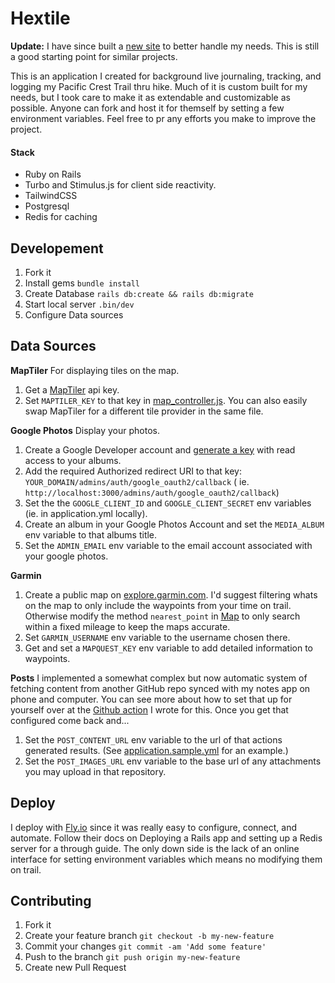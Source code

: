 # Hextile
 **Update:** I have since built a [new site](https://4till2.com) to better handle my needs. This is still a good starting point for similar projects.
 
This is an application I created for background live journaling, tracking, and logging my Pacific Crest Trail thru hike.
Much of it is custom built for my needs, but I took care to make it as extendable and customizable as possible. Anyone
can fork and host it for themself by setting a few environment variables. Feel free to pr any efforts you make to
improve the project.

#### Stack

- Ruby on Rails
- Turbo and Stimulus.js for client side reactivity.
- TailwindCSS
- Postgresql
- Redis for caching

## Developement

1. Fork it
2. Install gems `bundle install`
3. Create Database `rails db:create && rails db:migrate`
4. Start local server `.bin/dev`
5. Configure Data sources

## Data Sources

**MapTiler**
For displaying tiles on the map.

1. Get a [MapTiler](https://cloud.maptiler.com/account/keys/) api key.
2. Set `MAPTILER_KEY` to that key in [map_controller.js](app/javascript/controllers/map_controller.js). You can also
   easily swap MapTiler for a different tile provider in the same file.

**Google Photos**
Display your photos.

1. Create a Google Developer account and [generate a key](https://console.cloud.google.com/apis/credentials) with read
   access to your albums.
2. Add the required Authorized redirect URI to that key: `YOUR_DOMAIN/admins/auth/google_oauth2/callback` (
   ie. `http://localhost:3000/admins/auth/google_oauth2/callback`)
3. Set the the `GOOGLE_CLIENT_ID` and `GOOGLE_CLIENT_SECRET` env variables (ie. in application.yml locally).
4. Create an album in your Google Photos Account and set the `MEDIA_ALBUM` env variable to that albums title.
5. Set the `ADMIN_EMAIL` env variable to the email account associated with your google photos.

**Garmin**

1. Create a public map on [explore.garmin.com](explore.garmin.com). I'd suggest filtering whats on the map to only
   include the waypoints from your time on trail. Otherwise modify the method `nearest_point` in [Map](app/models/map.rb) to only search within a
   fixed mileage to keep the maps accurate.
2. Set `GARMIN_USERNAME` env variable to the username chosen there.
3. Get and set a `MAPQUEST_KEY` env variable to add detailed information to waypoints.

**Posts**
I implemented a somewhat complex but now automatic system of fetching content from another GitHub repo synced with my notes app on phone and computer.
You can see more about how to set that up for yourself over at the [Github action](https://github.com/4till2/generate-content-map-action) I wrote for this.
Once you get that configured come back and...
1. Set the `POST_CONTENT_URL` env variable to the url of that actions generated results. (See [application.sample.yml](config/application.sample.yml) for an example.)
2. Set the `POST_IMAGES_URL` env variable to the base url of any attachments you may upload in that repository.

## Deploy
I deploy with [Fly.io](fly.io) since it was really easy to configure, connect, and automate.
Follow their docs on Deploying a Rails app and setting up a Redis server for a through guide.
The only down side is the lack of an online interface for setting environment variables which means no modifying them on trail.

## Contributing

1. Fork it
2. Create your feature branch `git checkout -b my-new-feature`
3. Commit your changes `git commit -am 'Add some feature'`
4. Push to the branch `git push origin my-new-feature`
5. Create new Pull Request
